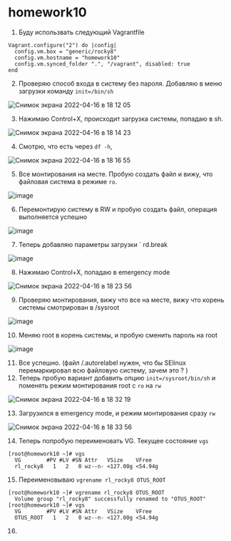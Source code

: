 # homework10
1. Буду использвать следующий Vagrantfile
```
Vagrant.configure("2") do |config|
  config.vm.box = "generic/rocky8"
  config.vm.hostname = "homework10"
  config.vm.synced_folder ".", "/vagrant", disabled: true
end
```
2. Проверяю способ входа в систему без пароля. Добавляю в меню загрузки команду `init=/bin/sh`

![Снимок экрана 2022-04-16 в 18 12 05](https://user-images.githubusercontent.com/98701086/163683457-dcb5dfcb-31da-4242-bc64-8ffce7b0c24a.png)

3. Нажимаю Control+X, происходит загрузка системы, попадаю в sh.

![Снимок экрана 2022-04-16 в 18 14 23](https://user-images.githubusercontent.com/98701086/163683481-96bb73d5-2faf-46bb-b592-8924077e5409.png)

4. Смотрю, что есть через `df -h`, 

![Снимок экрана 2022-04-16 в 18 16 55](https://user-images.githubusercontent.com/98701086/163937520-6f2b350d-aa85-4aa3-a8e9-0cfa9b237766.png)

5. Все монтирования на месте. Пробую создать файл и вижу, что файловая система в режиме `ro`. 

![image](https://user-images.githubusercontent.com/98701086/163937733-884f0621-c780-4049-aeac-5643a9f49708.png)

6. Перемонтирую систему в RW и пробую создать файл, операция выполняется успешно

![image](https://user-images.githubusercontent.com/98701086/163937982-9aae4244-3bad-420b-b579-03e7b3d05705.png)

7. Теперь добавляю параметры загрузки ` rd.break

![image](https://user-images.githubusercontent.com/98701086/163938291-e1e4b2ca-19ef-4ec6-bdd1-accb51a3d2d9.png)

8. Нажимаю Control+X, попадаю в emergency mode

![Снимок экрана 2022-04-16 в 18 23 56](https://user-images.githubusercontent.com/98701086/163938399-3142754b-2a22-4797-ac61-e62d167bf543.png)

9. Проверяю монтирования, вижу что все на месте, вижу что корень системы смотрирован в /sysroot

![image](https://user-images.githubusercontent.com/98701086/163942013-8f1993b4-5677-4620-90fd-256110c7ff8b.png)

10. Меняю root в корень системы, и пробую сменить пароль на root

![image](https://user-images.githubusercontent.com/98701086/163942347-e95cb83f-9ed9-4789-af99-fd2ada960d56.png)

11. Все успешно. (файл /.autorelabel нужен, что бы SElinux перемаркировал всю файловую систему, зачем это ? )
12. Теперь пробую вариант добавить опцию `init=/sysroot/bin/sh` и поменять режим монтирования root с `ro` на `rw`

![Снимок экрана 2022-04-16 в 18 32 19](https://user-images.githubusercontent.com/98701086/163985909-832b97ac-49cc-4c24-8d75-c72b952b2b09.png)

13. Загрузился в emergency mode, и режим монтирования сразу `rw`

![Снимок экрана 2022-04-16 в 18 33 56](https://user-images.githubusercontent.com/98701086/163986221-a4c99d8e-3be0-4ffc-af0d-1402e1b7fc20.png)

14. Теперь попробую переименовать VG. Текущее состояние `vgs`

```
[root@homework10 ~]# vgs
  VG        #PV #LV #SN Attr   VSize    VFree
  rl_rocky8   1   2   0 wz--n- <127.00g <54.94g
  ```
15. Переименовываю `vgrename rl_rocky8 OTUS_ROOT`

```
[root@homework10 ~]# vgrename rl_rocky8 OTUS_ROOT
  Volume group "rl_rocky8" successfully renamed to "OTUS_ROOT"
[root@homework10 ~]# vgs
  VG        #PV #LV #SN Attr   VSize    VFree
  OTUS_ROOT   1   2   0 wz--n- <127.00g <54.94g
```

16. 
